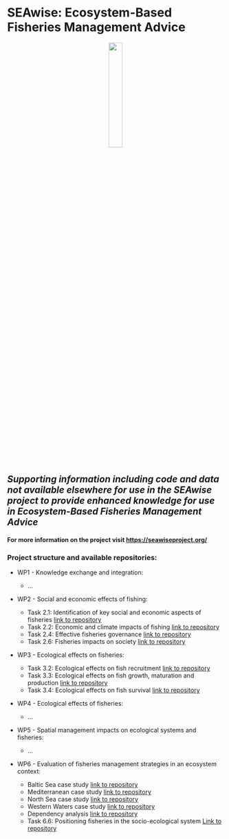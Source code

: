 

# SEAwise: Ecosystem-Based Fisheries Management Advice #
<p align="center">
<img src="https://github.com/ices-tools-dev/SEAwise/assets/75067038/448633f0-2022-4aca-a4c3-5a470e9e1a14" width=25% height=25% />
</p>

## *Supporting information including code and data not available elsewhere for use in the SEAwise project to provide enhanced knowledge for use in Ecosystem-Based Fisheries Management Advice* ##

#### For more information on the project visit https://seawiseproject.org/ ####

### Project structure and available repositories: ###

* WP1 - Knowledge exchange and integration:
  * …
    
* WP2 - Social and economic effects of fishing:
  * Task 2.1: Identification of key social and economic aspects of fisheries [link to repository](https://github.com/ices-tools-dev/SEAwise_T2.1)
  * Task 2.2: Economic and climate impacts of fishing [link to repository](https://github.com/ices-tools-dev/SEAwise_T2.2)
  * Task 2.4: Effective fisheries governance [link to repository](https://github.com/ices-tools-dev/SEAwise_T2.4)
  * Task 2.6: Fisheries impacts on society [link to repository](https://github.com/ices-tools-dev/SEAwise_T2.6)

* WP3 - Ecological effects on fisheries:
  * Task 3.2: Ecological effects on fish recruitment [link to repository](https://github.com/ices-tools-dev/SEAwise_T3.2)
  * Task 3.3: Ecological effects on fish growth, maturation and production [link to repository](https://github.com/ices-tools-dev/SEAwise_T3.3)
  * Task 3.4: Ecological effects on fish survival [link to repository](https://github.com/ices-tools-dev/SEAwise_T3.4)
  
* WP4 - Ecological effects of fisheries:
  * …
    
* WP5 - Spatial management impacts on ecological systems and fisheries:
  * …
    
* WP6 - Evaluation of fisheries management strategies in an ecosystem context:
  * Baltic Sea case study [link to repository](https://github.com/ices-tools-dev/SEAwise_WP6_BS)
  * Mediterranean case study [link to repository](https://github.com/ices-tools-dev/SEAwise_WP6_Med)
  * North Sea case study [link to repository](https://github.com/ices-tools-dev/SEAwise_WP6_NS)
  * Western Waters case study [link to repository](https://github.com/ices-tools-dev/SEAwise_WP6_WW)
  * Dependency analysis [link to repository](https://github.com/ices-tools-dev/SEAwise_WP6_dependency_analysis)
  * Task 6.6: Positioning fisheries in the socio-ecological system [Link to repository](https://github.com/ices-tools-dev/SEAwise_T6.6)
